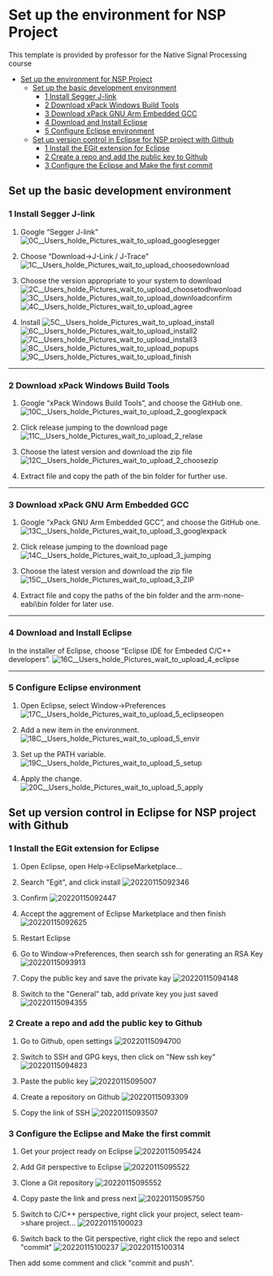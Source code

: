 # Set up the environment for NSP Project

This template is provided by professor for the Native Signal Processing course
<!-- TOC -->

- [Set up the environment for NSP Project](#set-up-the-environment-for-nsp-project)
  - [Set up the basic development environment](#set-up-the-basic-development-environment)
    - [1 Install Segger J-link](#1-install-segger-j-link)
    - [2 Download xPack Windows Build Tools](#2-download-xpack-windows-build-tools)
    - [3 Download xPack GNU Arm Embedded GCC](#3-download-xpack-gnu-arm-embedded-gcc)
    - [4 Download and Install Eclipse](#4-download-and-install-eclipse)
    - [5 Configure Eclipse environment](#5-configure-eclipse-environment)
  - [Set up version control in Eclipse for NSP project with Github](#set-up-version-control-in-eclipse-for-nsp-project-with-github)
    - [1 Install the EGit extension for Eclipse](#1-install-the-egit-extension-for-eclipse)
    - [2 Create a repo and add the public key to Github](#2-create-a-repo-and-add-the-public-key-to-github)
    - [3 Configure the Eclipse and Make the first commit](#3-configure-the-eclipse-and-make-the-first-commit)

<!-- /TOC -->
## Set up the basic development environment

### 1 Install Segger J-link

1. Google “Segger J-link”
![0C__Users_holde_Pictures_wait_to_upload_googlesegger](https://raw.githubusercontent.com/holdenzlL/myIHS/main/images/0C__Users_holde_Pictures_wait_to_upload_googlesegger.png)

2. Choose “Download->J-Link / J-Trace"
![1C__Users_holde_Pictures_wait_to_upload_choosedownload](https://raw.githubusercontent.com/holdenzlL/myIHS/main/images/1C__Users_holde_Pictures_wait_to_upload_choosedownload.png)

3. Choose the version appropriate to your system to download
![2C__Users_holde_Pictures_wait_to_upload_choosetodhwonload](https://raw.githubusercontent.com/holdenzlL/myIHS/main/images/2C__Users_holde_Pictures_wait_to_upload_choosetodhwonload.png)
![3C__Users_holde_Pictures_wait_to_upload_downloadconfirm](https://raw.githubusercontent.com/holdenzlL/myIHS/main/images/3C__Users_holde_Pictures_wait_to_upload_downloadconfirm.png)
![4C__Users_holde_Pictures_wait_to_upload_agree](https://raw.githubusercontent.com/holdenzlL/myIHS/main/images/4C__Users_holde_Pictures_wait_to_upload_agree.png)

4. Install
![5C__Users_holde_Pictures_wait_to_upload_install](https://raw.githubusercontent.com/holdenzlL/myIHS/main/images/5C__Users_holde_Pictures_wait_to_upload_install.png)
![6C__Users_holde_Pictures_wait_to_upload_install2](https://raw.githubusercontent.com/holdenzlL/myIHS/main/images/6C__Users_holde_Pictures_wait_to_upload_install2.png)
![7C__Users_holde_Pictures_wait_to_upload_install3](https://raw.githubusercontent.com/holdenzlL/myIHS/main/images/7C__Users_holde_Pictures_wait_to_upload_install3.png)
![8C__Users_holde_Pictures_wait_to_upload_popups](https://raw.githubusercontent.com/holdenzlL/myIHS/main/images/8C__Users_holde_Pictures_wait_to_upload_popups.png)
![9C__Users_holde_Pictures_wait_to_upload_finish](https://raw.githubusercontent.com/holdenzlL/myIHS/main/images/9C__Users_holde_Pictures_wait_to_upload_finish.png)

---

### 2 Download xPack Windows Build Tools

1. Google “xPack Windows Build Tools”, and choose the GitHub one.
![10C__Users_holde_Pictures_wait_to_upload_2_googlexpack](https://raw.githubusercontent.com/holdenzlL/myIHS/main/images/10C__Users_holde_Pictures_wait_to_upload_2_googlexpack.png)

2. Click release jumping to the download page
![11C__Users_holde_Pictures_wait_to_upload_2_relase](https://raw.githubusercontent.com/holdenzlL/myIHS/main/images/11C__Users_holde_Pictures_wait_to_upload_2_relase.png)

3. Choose the latest version and download the zip file
![12C__Users_holde_Pictures_wait_to_upload_2_choosezip](https://raw.githubusercontent.com/holdenzlL/myIHS/main/images/12C__Users_holde_Pictures_wait_to_upload_2_choosezip.png)

4. Extract file and copy the path of the bin folder for further use.

---

### 3 Download xPack GNU Arm Embedded GCC

1. Google “xPack GNU Arm Embedded GCC”, and choose the GitHub one.
![13C__Users_holde_Pictures_wait_to_upload_3_googlexpack](https://raw.githubusercontent.com/holdenzlL/myIHS/main/images/13C__Users_holde_Pictures_wait_to_upload_3_googlexpack.png)

2. Click release jumping to the download page
![14C__Users_holde_Pictures_wait_to_upload_3_jumping](https://raw.githubusercontent.com/holdenzlL/myIHS/main/images/14C__Users_holde_Pictures_wait_to_upload_3_jumping.png)

3. Choose the latest version and download the zip file
![15C__Users_holde_Pictures_wait_to_upload_3_ZIP](https://raw.githubusercontent.com/holdenzlL/myIHS/main/images/15C__Users_holde_Pictures_wait_to_upload_3_ZIP.png)

4. Extract file and copy the paths of the bin folder and the arm-none-eabi\bin folder for later use.

---

### 4 Download and Install Eclipse

In the installer of Eclipse, choose “Eclipse IDE for Embeded C/C++ developers”.
![16C__Users_holde_Pictures_wait_to_upload_4_eclipse](https://raw.githubusercontent.com/holdenzlL/myIHS/main/images/16C__Users_holde_Pictures_wait_to_upload_4_eclipse.png)

---

### 5 Configure Eclipse environment

1. Open Eclipse, select Window->Preferences
![17C__Users_holde_Pictures_wait_to_upload_5_eclipseopen](https://raw.githubusercontent.com/holdenzlL/myIHS/main/images/17C__Users_holde_Pictures_wait_to_upload_5_eclipseopen.png)

2. Add a new item in the environment.
![18C__Users_holde_Pictures_wait_to_upload_5_envir](https://raw.githubusercontent.com/holdenzlL/myIHS/main/images/18C__Users_holde_Pictures_wait_to_upload_5_envir.png)

3. Set up the PATH variable.
![19C__Users_holde_Pictures_wait_to_upload_5_setup](https://raw.githubusercontent.com/holdenzlL/myIHS/main/images/19C__Users_holde_Pictures_wait_to_upload_5_setup.png)

4. Apply the change.
![20C__Users_holde_Pictures_wait_to_upload_5_apply](https://raw.githubusercontent.com/holdenzlL/myIHS/main/images/20C__Users_holde_Pictures_wait_to_upload_5_apply.png)

## Set up version control in Eclipse for NSP project with Github

### 1 Install the EGit extension for Eclipse

1. Open Eclipse, open Help->EclipseMarketplace...

2. Search "Egit", and click install
![20220115092346](https://raw.githubusercontent.com/holdenzlL/myIHS/main/images/20220115092346.png)

3. Confirm
![20220115092447](https://raw.githubusercontent.com/holdenzlL/myIHS/main/images/20220115092447.png)

4. Accept the aggrement of Eclipse Marketplace and then finish
![20220115092625](https://raw.githubusercontent.com/holdenzlL/myIHS/main/images/20220115092625.png)

5. Restart Eclipse

6. Go to Window->Preferences, then search ssh for generating an RSA Key
![20220115093913](https://raw.githubusercontent.com/holdenzlL/myIHS/main/images/20220115093913.png)

7. Copy the public key and save the private kay
![20220115094148](https://raw.githubusercontent.com/holdenzlL/myIHS/main/images/20220115094148.png)

8. Switch to the "General" tab, add private key you just saved
![20220115094355](https://raw.githubusercontent.com/holdenzlL/myIHS/main/images/20220115094355.png)

### 2 Create a repo and add the public key to Github

1. Go to Github, open settings
![20220115094700](https://raw.githubusercontent.com/holdenzlL/myIHS/main/images/20220115094700.png)

2. Switch to SSH and GPG keys, then click on "New ssh key"
![20220115094823](https://raw.githubusercontent.com/holdenzlL/myIHS/main/images/20220115094823.png)

3. Paste the public key
![20220115095007](https://raw.githubusercontent.com/holdenzlL/myIHS/main/images/20220115095007.png)

4. Create a repository on Github
![20220115093309](https://raw.githubusercontent.com/holdenzlL/myIHS/main/images/20220115093309.png)

5. Copy the link of SSH
![20220115093507](https://raw.githubusercontent.com/holdenzlL/myIHS/main/images/20220115093507.png)

### 3 Configure the Eclipse and Make the first commit

1. Get your project ready on Eclipse
![20220115095424](https://raw.githubusercontent.com/holdenzlL/myIHS/main/images/20220115095424.png)

2. Add Git perspective to Eclipse
![20220115095522](https://raw.githubusercontent.com/holdenzlL/myIHS/main/images/20220115095522.png)

3. Clone a Git repository
![20220115095552](https://raw.githubusercontent.com/holdenzlL/myIHS/main/images/20220115095552.png)

4. Copy paste the link and press next
![20220115095750](https://raw.githubusercontent.com/holdenzlL/myIHS/main/images/20220115095750.png)

5. Switch to C/C++ perspective, right click your project, select team->share project...
![20220115100023](https://raw.githubusercontent.com/holdenzlL/myIHS/main/images/20220115100023.png)

6. Switch back to the Git perspective, right click the repo and select "commit"
![20220115100237](https://raw.githubusercontent.com/holdenzlL/myIHS/main/images/20220115100237.png)
![20220115100314](https://raw.githubusercontent.com/holdenzlL/myIHS/main/images/20220115100314.png)

Then add some comment and click "commit and push".
